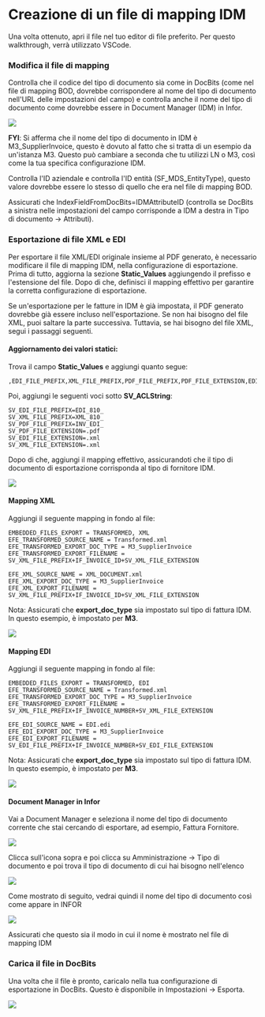 # Creazione di un file di mapping IDM

Una volta ottenuto, apri il file nel tuo editor di file preferito. Per questo walkthrough, verrà utilizzato VSCode.

### Modifica il file di mapping

Controlla che il codice del tipo di documento sia come in DocBits (come nel file di mapping BOD, dovrebbe corrispondere al nome del tipo di documento nell'URL delle impostazioni del campo) e controlla anche il nome del tipo di documento come dovrebbe essere in Document Manager (IDM) in Infor.

![](https://docs.docbits.com/~gitbook/image?url=https%3A%2F%2Flh7-us.googleusercontent.com%2FWHO0vg2W36yVFBq0ay0wBMFVzMfT6pNvHklt0o8N4tqUpM03jXJm2fykuYjyZh0z4wFTO4Eaeh39-D03re3a9utegrdVdsjHBfucmALA3B7YBWd92-9bcYr543G4MWftv0RosvTgFP3J6NNmLZAz5Dc\&width=768\&dpr=4\&quality=100\&sign=5bb93fe7\&sv=2)

**FYI**: Si afferma che il nome del tipo di documento in IDM è M3\_SupplierInvoice, questo è dovuto al fatto che si tratta di un esempio da un'istanza M3. Questo può cambiare a seconda che tu utilizzi LN o M3, così come la tua specifica configurazione IDM.

Controlla l'ID aziendale e controlla l'ID entità (SF\_MDS\_EntityType), questo valore dovrebbe essere lo stesso di quello che era nel file di mapping BOD.

Assicurati che IndexFieldFromDocBits=IDMAttributeID (controlla se DocBits a sinistra nelle impostazioni del campo corrisponde a IDM a destra in Tipo di documento → Attributi).

### Esportazione di file XML e EDI

Per esportare il file XML/EDI originale insieme al PDF generato, è necessario modificare il file di mapping IDM, nella configurazione di esportazione. Prima di tutto, aggiorna la sezione **Static\_Values** aggiungendo il prefisso e l'estensione del file. Dopo di che, definisci il mapping effettivo per garantire la corretta configurazione di esportazione.

Se un'esportazione per le fatture in IDM è già impostata, il PDF generato dovrebbe già essere incluso nell'esportazione. Se non hai bisogno del file XML, puoi saltare la parte successiva. Tuttavia, se hai bisogno del file XML, segui i passaggi seguenti.

#### Aggiornamento dei valori statici:

Trova il campo **Static\_Values** e aggiungi quanto segue:

```
,EDI_FILE_PREFIX,XML_FILE_PREFIX,PDF_FILE_PREFIX,PDF_FILE_EXTENSION,EDI_FILE_EXTENSION,XML_FILE_EXTENSION
```

Poi, aggiungi le seguenti voci sotto **SV\_ACLString**:

```
SV_EDI_FILE_PREFIX=EDI_810_
SV_XML_FILE_PREFIX=XML_810_
SV_PDF_FILE_PREFIX=INV_EDI_
SV_PDF_FILE_EXTENSION=.pdf
SV_EDI_FILE_EXTENSION=.xml
SV_XML_FILE_EXTENSION=.xml
```

Dopo di che, aggiungi il mapping effettivo, assicurandoti che il tipo di documento di esportazione corrisponda al tipo di fornitore IDM.

![](https://docs.docbits.com/~gitbook/image?url=https%3A%2F%2F578966019-files.gitbook.io%2F%7E%2Ffiles%2Fv0%2Fb%2Fgitbook-x-prod.appspot.com%2Fo%2Fspaces%252FT2n2w4uDCJvv7CJ5zrdk%252Fuploads%252F6k18wa4zSaSZkvfEKMwW%252Fimage.png%3Falt%3Dmedia%26token%3De6c49d36-44b9-4d18-9d22-63d30205dbd5\&width=768\&dpr=4\&quality=100\&sign=3ac8bc32\&sv=2)

#### Mapping XML

Aggiungi il seguente mapping in fondo al file:

```
EMBEDDED_FILES_EXPORT = TRANSFORMED, XML
EFE_TRANSFORMED_SOURCE_NAME = Transformed.xml
EFE_TRANSFORMED_EXPORT_DOC_TYPE = M3_SupplierInvoice
EFE_TRANSFORMED_EXPORT_FILENAME = SV_XML_FILE_PREFIX+IF_INVOICE_ID+SV_XML_FILE_EXTENSION

EFE_XML_SOURCE_NAME = XML_DOCUMENT.xml
EFE_XML_EXPORT_DOC_TYPE = M3_SupplierInvoice
EFE_XML_EXPORT_FILENAME = SV_XML_FILE_PREFIX+IF_INVOICE_ID+SV_XML_FILE_EXTENSION
```

Nota: Assicurati che **export\_doc\_type** sia impostato sul tipo di fattura IDM. In questo esempio, è impostato per **M3**.

![](https://docs.docbits.com/~gitbook/image?url=https%3A%2F%2F578966019-files.gitbook.io%2F%7E%2Ffiles%2Fv0%2Fb%2Fgitbook-x-prod.appspot.com%2Fo%2Fspaces%252FT2n2w4uDCJvv7CJ5zrdk%252Fuploads%252FlXToG368VI7Fc7HDguCn%252Fimage.png%3Falt%3Dmedia%26token%3Dcb153977-34e1-4f5f-a416-60e3141b4aca\&width=768\&dpr=4\&quality=100\&sign=b7d9585c\&sv=2)

#### Mapping EDI

Aggiungi il seguente mapping in fondo al file:

```
EMBEDDED_FILES_EXPORT = TRANSFORMED, EDI
EFE_TRANSFORMED_SOURCE_NAME = Transformed.xml
EFE_TRANSFORMED_EXPORT_DOC_TYPE = M3_SupplierInvoice
EFE_TRANSFORMED_EXPORT_FILENAME = SV_XML_FILE_PREFIX+IF_INVOICE_NUMBER+SV_XML_FILE_EXTENSION

EFE_EDI_SOURCE_NAME = EDI.edi
EFE_EDI_EXPORT_DOC_TYPE = M3_SupplierInvoice
EFE_EDI_EXPORT_FILENAME = SV_EDI_FILE_PREFIX+IF_INVOICE_NUMBER+SV_EDI_FILE_EXTENSION
```

Nota: Assicurati che **export\_doc\_type** sia impostato sul tipo di fattura IDM. In questo esempio, è impostato per **M3**.

![](https://docs.docbits.com/~gitbook/image?url=https%3A%2F%2F578966019-files.gitbook.io%2F%7E%2Ffiles%2Fv0%2Fb%2Fgitbook-x-prod.appspot.com%2Fo%2Fspaces%252FT2n2w4uDCJvv7CJ5zrdk%252Fuploads%252FSrF54zkGq6aYYuJq1KAI%252Fimage.png%3Falt%3Dmedia%26token%3D403c9bfa-7e97-4d3c-a4b0-1bb82b98fe50\&width=768\&dpr=4\&quality=100\&sign=a768865f\&sv=2)

#### Document Manager in Infor

Vai a Document Manager e seleziona il nome del tipo di documento corrente che stai cercando di esportare, ad esempio, Fattura Fornitore.

![](https://docs.docbits.com/~gitbook/image?url=https%3A%2F%2Flh7-us.googleusercontent.com%2FEV3uw3R1L6_RRANB7FRLwtUFMbv_KGtL4x6kAk6lEYhwI90UeG2uWqFD2Azpxv-SRFl9zfvdratOZbXxp2D1-SryLo3Boj2x9Xc4PQXJ6vUhX5c9pvhv4XHuCk-qMK51DZ885vRUJ5dwES7k84uhoyk\&width=768\&dpr=4\&quality=100\&sign=a2f25ec9\&sv=2)

Clicca sull'icona sopra e poi clicca su Amministrazione → Tipo di documento e poi trova il tipo di documento di cui hai bisogno nell'elenco

![](https://docs.docbits.com/~gitbook/image?url=https%3A%2F%2Flh7-us.googleusercontent.com%2FldsuINS9SCUQm3E57s8j_95gzBGwHQFavcf6d3myg6tuVxRoQHtq8R-6we5OEJ63swDxwPc9w7hbySWqWdfaMsGdQpn99m6EchPY5f5DzXEj-8mjocwPNtdJVNP34CuPvw0JIImDgFX1Q05M8-ogZo8\&width=768\&dpr=4\&quality=100\&sign=a1149783\&sv=2)

Come mostrato di seguito, vedrai quindi il nome del tipo di documento così come appare in INFOR

![](https://docs.docbits.com/~gitbook/image?url=https%3A%2F%2Flh7-us.googleusercontent.com%2FKSreWGS7TqdMP64BqtufM24xk0RDnNDHUZapnPsSuRj_umPJ3icll89KI2RYpbtet2F6ccL8QfYbl27-2j1nQPwQ0z-Nq873c4Tv72ee9AJhKMxynIUxmJKKsQQCupW_dpRfw_5BXm0WvAnw4HOALmw\&width=768\&dpr=4\&quality=100\&sign=62bfe0a6\&sv=2)

Assicurati che questo sia il modo in cui il nome è mostrato nel file di mapping IDM

### Carica il file in DocBits

Una volta che il file è pronto, caricalo nella tua configurazione di esportazione in DocBits. Questo è disponibile in Impostazioni → Esporta.

![](https://docs.docbits.com/~gitbook/image?url=https%3A%2F%2Flh7-us.googleusercontent.com%2FrUHhvImiWamK6JxnWSPL4JEioAJq3AmvdsubJDo-DoDV9F_i5mZ42YDnjqZUYKYSJu1Cetc_4fLwlvvmoZXYIzmBf3hoyW6RjfP9HQ8FkNDhW1IbLHvNTCHWFRaeCECdZ97u79-Eu37TvzqnqGPEayM\&width=768\&dpr=4\&quality=100\&sign=a13b8c88\&sv=2)
